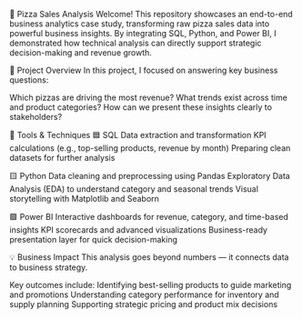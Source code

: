 🍕 Pizza Sales Analysis
Welcome! This repository showcases an end-to-end business analytics case study, transforming raw pizza sales data into powerful business insights.
By integrating SQL, Python, and Power BI, I demonstrated how technical analysis can directly support strategic decision-making and revenue growth.

🚀 Project Overview
In this project, I focused on answering key business questions:

Which pizzas are driving the most revenue?
What trends exist across time and product categories?
How can we present these insights clearly to stakeholders?

🔧 Tools & Techniques
🟦 SQL
Data extraction and transformation
KPI calculations (e.g., top-selling products, revenue by month)
Preparing clean datasets for further analysis

🟨 Python
Data cleaning and preprocessing using Pandas
Exploratory Data Analysis (EDA) to understand category and seasonal trends
Visual storytelling with Matplotlib and Seaborn

🟪 Power BI
Interactive dashboards for revenue, category, and time-based insights
KPI scorecards and advanced visualizations
Business-ready presentation layer for quick decision-making

💡 Business Impact
This analysis goes beyond numbers — it connects data to business strategy.

Key outcomes include:
Identifying best-selling products to guide marketing and promotions
Understanding category performance for inventory and supply planning
Supporting strategic pricing and product mix decisions
